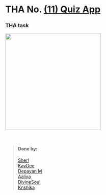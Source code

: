 # THA No.  [(11) Quiz App](https://drive.google.com/file/d/1Uw71fhhR65Yh3NQlK6cVEJo5BmLX6_r8/view)

### THA task
<img src = "https://cdn.discordapp.com/attachments/852977126218924052/860859862598811658/d7444f5b-a2a9-44cb-97f1-2a96ac7dd3e8.jpg" height = "300px" width = "300px"></img>

<br>

> #### Done by:
>[Sherl](https://github.com/aayushi221/Devsnest-Frontend/tree/main/DAY%2011)  <br>
>[KayDee](https://github.com/kaydee0502/devsnest-frontend/tree/master/THA11) <br>
>[Depayan M](https://github.com/DepayanMondal/Devsnest-Frontend/tree/main/THA_day_11)<br>
>[Aaliya](https://github.com/Aaliya7516/DevsNest/tree/main/Web%20Development/Day-011-JS8-Glassmorphism)<br>
>[DivineSoul](https://github.com/CodeBlooded-RahulMaurya/Devsnest-WebDev/tree/main/Day-11-Quiz) <br>
>[Knshika](https://github.com/knshika/Devsnest-frontend/tree/main/Day%2011%20Quiz)<br>
>
